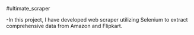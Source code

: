 #ultimate_scraper

-In this project, I have developed web scraper utilizing Selenium to extract comprehensive data from Amazon and Flipkart.

